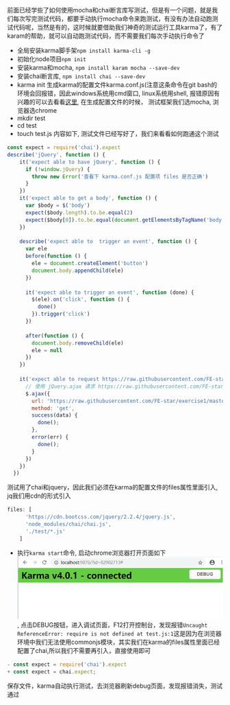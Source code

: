 前面已经学些了如何使用mocha和chai断言库写测试，但是有一个问题，就是我们每次写完测试代码，都要手动执行mocha命令来跑测试，有没有办法自动跑测试代码呢，当然是有的，这时候就要借助我们神奇的测试运行工具karma了，有了karam的帮助，就可以自动跑测试代码，而不需要我们每次手动执行命令了
* 全局安装karma脚手架`npm install karma-cli -g`
* 初始化node项目`npm init`
* 安装karma和mocha, `npm install karam mocha --save-dev`
* 安装chai断言库, `npm install chai --save-dev`
* karma init 生成karma的配置文件karma.conf.js(注意这条命令在git bash的环境会回报错，因此windows系统用cmd窗口, linux系统用shell, 报错原因有兴趣的可以去看看[这里](https://github.com/karma-runner/karma/issues/1724), 在生成配置文件的时候， 测试框架我们选mocha, 浏览器选chrome
* mkdir test
* cd test
* touch test.js
内容如下, 测试文件已经写好了，我们来看看如何跑通这个测试
```javascript
const expect = require('chai').expect
describe('jQuery', function () {
    it('expect able to have jQuery', function () {
      if (!window.jQuery) {
        throw new Error('查看下 karma.conf.js 配置项 files 是否正确')
      }
    })
    it('expect able to get a body', function () {
      var $body = $('body')
      expect($body.length).to.be.equal(2)
      expect($body[0]).to.be.equal(document.getElementsByTagName('body')[0])
    })
  
    describe('expect able to  trigger an event', function () {
      var ele
      before(function () {
        ele = document.createElement('button')
        document.body.appendChild(ele)
      })
  
      it('expect able to trigger an event', function (done) {
        $(ele).on('click', function () {
          done()
        }).trigger('click')
      })
  
      after(function () {
        document.body.removeChild(ele)
        ele = null
      })
    })
  
    it('expect able to request https://raw.githubusercontent.com/FE-star/exercise1/master/test/test.js', function (done) {
      // 使用 jQuery.ajax 请求 https://raw.githubusercontent.com/FE-star/exercise1/master/test/test.js，并验证是否拿到文件
      $.ajax({
        url: 'https://raw.githubusercontent.com/FE-star/exercise1/master/test/test.js',
        method: 'get',
        success(data) {
          done();
        },
        error(err) {
          done();
        }
      })
    })
  })
```
测试用了chai和jquery，因此我们必须在karma的配置文件的files属性里面引入, jq我们用cdn的形式引入
```javascript
files: [
      'https://cdn.bootcss.com/jquery/2.2.4/jquery.js', 
      'node_modules/chai/chai.js',
      './test/*.js' 
    ]
```
* 执行`karma start`命令, 启动chrome浏览器打开页面如下
![karma](./images/karma.png),
点击DEBUG按钮，进入调试页面，F12打开控制台，发现报错`Uncaught ReferenceError: require is not defined
    at test.js:1`这是因为在浏览器环境中我们无法使用commonjs模块，其实我们在karma的files属性里面已经配置了chai,所以我们不需要再引入，直接使用即可
```javascript
- const expect = require('chai').expect 
+ const expect = chai.expect;
```
保存文件，karma自动执行测试，去浏览器刷新debug页面，发现报错消失，测试通过
